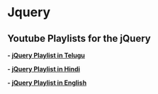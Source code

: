 # Jquery

## Youtube Playlists for the jQuery 

**- [jQuery Playlist in Telugu]()**

**- [jQuery Playlist in Hindi]()**

**- [jQuery Playlist in English]()**
